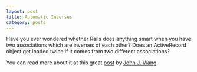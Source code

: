 ```yaml
---
layout: post
title: Automatic Inverses
category: posts
---
```


Have you ever wondered whether Rails does anything smart when
you have two associations which are inverses of each other? Does
an ActiveRecord object get loaded twice if it comes from two
different associations?

You can read more about it at this great [post] by [John J. Wang].

[post]: http://wangjohn.github.io/activerecord/rails/associations/2013/08/14/automatic-inverse-of.html
[John J. Wang]:  http://wangjohn.github.io/
